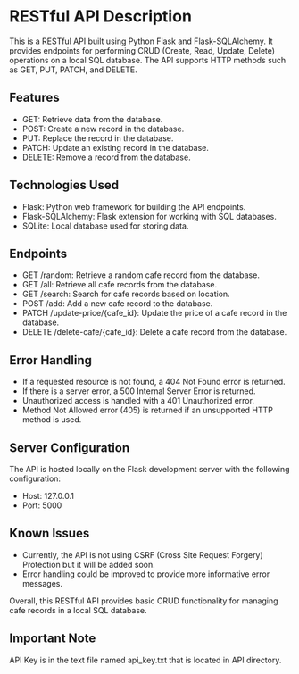 # RESTful API Description

This is a RESTful API built using Python Flask and Flask-SQLAlchemy. It provides endpoints for performing CRUD (Create, Read, Update, Delete) operations on a local SQL database. The API supports HTTP methods such as GET, PUT, PATCH, and DELETE.

## Features

* GET: Retrieve data from the database.
* POST: Create a new record in the database.
* PUT: Replace the record in the database.
* PATCH: Update an existing record in the database.
* DELETE: Remove a record from the database.

## Technologies Used

* Flask: Python web framework for building the API endpoints.
* Flask-SQLAlchemy: Flask extension for working with SQL databases.
* SQLite: Local database used for storing data.

## Endpoints

* GET /random: Retrieve a random cafe record from the database.
* GET /all: Retrieve all cafe records from the database.
* GET /search: Search for cafe records based on location.
* POST /add: Add a new cafe record to the database.
* PATCH /update-price/{cafe_id}: Update the price of a cafe record in the database.
* DELETE /delete-cafe/{cafe_id}: Delete a cafe record from the database.

## Error Handling

* If a requested resource is not found, a 404 Not Found error is returned.
* If there is a server error, a 500 Internal Server Error is returned.
* Unauthorized access is handled with a 401 Unauthorized error.
* Method Not Allowed error (405) is returned if an unsupported HTTP method is used.

## Server Configuration

The API is hosted locally on the Flask development server with the following configuration:

* Host: 127.0.0.1
* Port: 5000

## Known Issues

* Currently, the API is not using CSRF (Cross Site Request Forgery) Protection but it will be added soon.
* Error handling could be improved to provide more informative error messages.

Overall, this RESTful API provides basic CRUD functionality for managing cafe records in a local SQL database.

## Important Note

API Key is in the text file named api_key.txt that is located in API directory.
